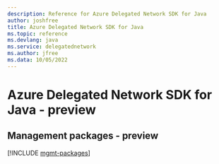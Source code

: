 ```yaml
---
description: Reference for Azure Delegated Network SDK for Java
author: joshfree
title: Azure Delegated Network SDK for Java
ms.topic: reference
ms.devlang: java
ms.service: delegatednetwork
ms.author: jfree
ms.data: 10/05/2022
---
```

# Azure Delegated Network SDK for Java - preview

## Management packages - preview
[!INCLUDE [mgmt-packages](delegated-network-mgmt-index.md)]